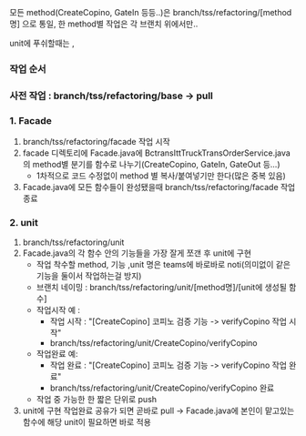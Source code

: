 모든 method(CreateCopino, GateIn 등등..)은 branch/tss/refactoring/[method명] 으로 통일, 한 method별 작업은 각 브랜치 위에서만..

unit에 푸쉬할때는 ,

### 작업 순서

### 사전 작업 : branch/tss/refactoring/base -> pull
### 1. Facade
1. branch/tss/refactoring/facade 작업 시작
2. facade 디렉토리에 Facade.java에  BctransIttTruckTransOrderService.java의 method별 분기를 함수로 나누기(CreateCopino, GateIn, GateOut 등...)
	- 1차적으로 코드 수정없이 method 별 복사/붙여넣기만 한다(많은 중복 있음)
3. Facade.java에 모든 함수들이 완성됐을때 branch/tss/refactoring/facade 작업 종료

### 2. unit
1. branch/tss/refactoring/unit
2. Facade.java의 각 함수 안의 기능들을 가장 잘게 쪼갠 후 unit에 구현
	- 작업 착수할 method, 기능 ,unit 명은 teams에 바로바로 noti(의미없이 같은 기능을 둘이서 작업하는걸 방지)
	- 브랜치 네이밍 : branch/tss/refactoring/unit/\[method명\]/\[unit에 생성될 함수\]
	- 작업시작 예 : 
		- 작업 시작 : "\[CreateCopino\] 코피노 검증 기능 -> verifyCopino 작업 시작" 
		- branch/tss/refactoring/unit/CreateCopino/verifyCopino
	- 작업완료 예:
		- 작업 완료 : "\[CreateCopino\] 코피노 검증 기능 -> verifyCopino 작업 완료"
		- branch/tss/refactoring/unit/CreateCopino/verifyCopino 완료
	- 작업 중 가능한 한 짧은 단위로 push
3. unit에 구현 작업완료 공유가 되면 곧바로 pull -> Facade.java에 본인이 맡고있는 함수에 해당 unit이 필요하면 바로 적용


